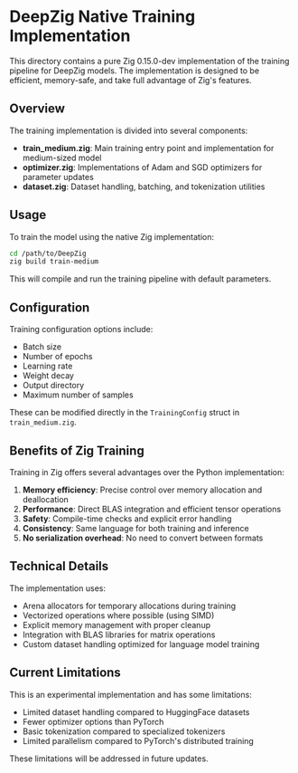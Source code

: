 # DeepZig Native Training Implementation

This directory contains a pure Zig 0.15.0-dev implementation of the training pipeline for DeepZig models. The implementation is designed to be efficient, memory-safe, and take full advantage of Zig's features.

## Overview

The training implementation is divided into several components:

- **train_medium.zig**: Main training entry point and implementation for medium-sized model
- **optimizer.zig**: Implementations of Adam and SGD optimizers for parameter updates
- **dataset.zig**: Dataset handling, batching, and tokenization utilities

## Usage

To train the model using the native Zig implementation:

```bash
cd /path/to/DeepZig
zig build train-medium
```

This will compile and run the training pipeline with default parameters.

## Configuration

Training configuration options include:

- Batch size
- Number of epochs
- Learning rate
- Weight decay
- Output directory
- Maximum number of samples

These can be modified directly in the `TrainingConfig` struct in `train_medium.zig`.

## Benefits of Zig Training

Training in Zig offers several advantages over the Python implementation:

1. **Memory efficiency**: Precise control over memory allocation and deallocation
2. **Performance**: Direct BLAS integration and efficient tensor operations
3. **Safety**: Compile-time checks and explicit error handling
4. **Consistency**: Same language for both training and inference
5. **No serialization overhead**: No need to convert between formats

## Technical Details

The implementation uses:

- Arena allocators for temporary allocations during training
- Vectorized operations where possible (using SIMD)
- Explicit memory management with proper cleanup
- Integration with BLAS libraries for matrix operations
- Custom dataset handling optimized for language model training

## Current Limitations

This is an experimental implementation and has some limitations:

- Limited dataset handling compared to HuggingFace datasets
- Fewer optimizer options than PyTorch
- Basic tokenization compared to specialized tokenizers
- Limited parallelism compared to PyTorch's distributed training

These limitations will be addressed in future updates.
